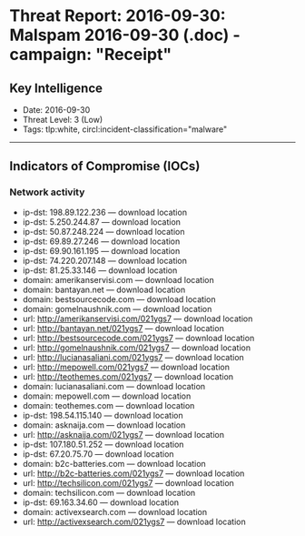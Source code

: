 # Threat Report: 2016-09-30: Malspam 2016-09-30 (.doc) - campaign: "Receipt"


## Key Intelligence
* Date: 2016-09-30
* Threat Level: 3 (Low)
* Tags: tlp:white, circl:incident-classification="malware"

---

## Indicators of Compromise (IOCs)
### Network activity
* ip-dst: 198.89.122.236 — download location
* ip-dst: 5.250.244.87 — download location
* ip-dst: 50.87.248.224 — download location
* ip-dst: 69.89.27.246 — download location
* ip-dst: 69.90.161.195 — download location
* ip-dst: 74.220.207.148 — download location
* ip-dst: 81.25.33.146 — download location
* domain: amerikanservisi.com — download location
* domain: bantayan.net — download location
* domain: bestsourcecode.com — download location
* domain: gomelnaushnik.com — download location
* url: http://amerikanservisi.com/021ygs7 — download location
* url: http://bantayan.net/021ygs7 — download location
* url: http://bestsourcecode.com/021ygs7 — download location
* url: http://gomelnaushnik.com/021ygs7 — download location
* url: http://lucianasaliani.com/021ygs7 — download location
* url: http://mepowell.com/021ygs7 — download location
* url: http://teothemes.com/021ygs7 — download location
* domain: lucianasaliani.com — download location
* domain: mepowell.com — download location
* domain: teothemes.com — download location
* ip-dst: 198.54.115.140 — download location
* domain: asknaija.com — download location
* url: http://asknaija.com/021ygs7 — download location
* ip-dst: 107.180.51.252 — download location
* ip-dst: 67.20.75.70 — download location
* domain: b2c-batteries.com — download location
* url: http://b2c-batteries.com/021ygs7 — download location
* url: http://techsilicon.com/021ygs7 — download location
* domain: techsilicon.com — download location
* ip-dst: 69.163.34.60 — download location
* domain: activexsearch.com — download location
* url: http://activexsearch.com/021ygs7 — download location
